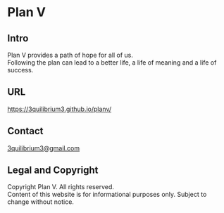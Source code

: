# Plan V

## Intro
Plan V provides a path of hope for all of us.<br>
Following the plan can lead to a better life, a life of meaning and a life of success.

## URL
https://3quilibrium3.github.io/planv/

## Contact
3quilibrium3@gmail.com

## Legal and Copyright
Copyright Plan V.
All rights reserved.<br>
Content of this website is for informational purposes only.
Subject to change without notice.
